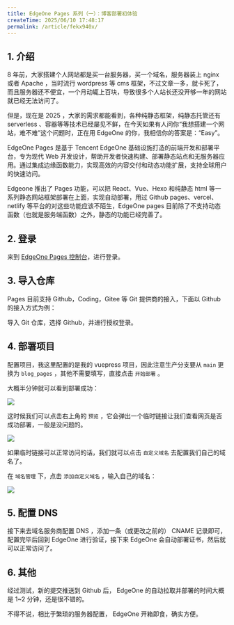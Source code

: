 ```yaml
---
title: EdgeOne Pages 系列（一）：博客部署初体验
createTime: 2025/06/10 17:48:17
permalink: /article/fekx940x/
---
```


## 1. 介绍

8 年前，大家搭建个人网站都是买一台服务器，买一个域名，服务器装上 nginx 或者 Apache ，当时流行 wordpress 等 cms 框架，不过文章一多，就卡死了，而且服务器还不便宜，一个月动辄上百块，导致很多个人站长还没开够一年的网站就已经无法访问了。

但是，现在是 2025 ，大家的需求都能看到，各种纯静态框架，纯静态托管还有 serverless 、容器等等技术已经屡见不鲜，在今天如果有人问你“我想搭建一个网站，难不难”这个问题时，正在用 EdgeOne 的你，我相信你的答案是：“Easy”。
<!-- more -->

EdgeOne Pages 是基于 Tencent EdgeOne 基础设施打造的前端开发和部署平台，专为现代 Web 开发设计，帮助开发者快速构建、部署静态站点和无服务器应用。通过集成边缘函数能力，实现高效的内容交付和动态功能扩展，支持全球用户的快速访问。

Edgeone 推出了 Pages 功能，可以把 React、Vue、Hexo 和纯静态 html 等一系列静态网站框架部署在上面，实现自动部署，用过 Github pages、vercel、netlify 等平台的对这些功能应该不陌生，EdgeOne pages 目前除了不支持动态函数（也就是服务端函数）之外，静态的功能已经完善了。

## 2. 登录

来到 [EdgeOne Pages 控制台](https://console.cloud.tencent.com/edgeone/pages)，进行登录。

## 3. 导入仓库

Pages 目前支持 Github，Coding，Gitee 等 Git 提供商的接入，下面以 Github 的接入方式为例：

导入 Git 仓库，选择 Github，并进行授权登录。

## 4. 部署项目

配置项目，我这里配置的是我的 vuepress 项目，因此注意生产分支要从 `main` 更换为 `blog_pages` ，其他不需要填写，直接点击 `开始部署` 。

大概半分钟就可以看到部署成功：

![](https://oss.ajohn.top/blog/EdgeOne/1.webp)

这时候我们可以点击右上角的 `预览` ，它会弹出一个临时链接让我们查看网页是否成功部署，一般是没问题的。

![](https://oss.ajohn.top/blog/EdgeOne/2.webp)

如果临时链接可以正常访问的话，我们就可以点击 `自定义域名` 去配置我们自己的域名了。

在 `域名管理` 下，点击 `添加自定义域名` ，输入自己的域名：

![](https://oss.ajohn.top/blog/EdgeOne/3.webp)

## 5. 配置 DNS

接下来去域名服务商配置 DNS ，添加一条（或更改之前的） CNAME 记录即可，配置完毕后回到 EdgeOne 进行验证，接下来 EdgeOne 会自动部署证书，然后就可以正常访问了。



## 6. 其他

经过测试，新的提交推送到 Github 后， EdgeOne 的自动拉取并部署的时间大概是 1~2 分钟，还是很不错的。

不得不说，相比于繁琐的服务器配置， EdgeOne 开箱即食，确实方便。